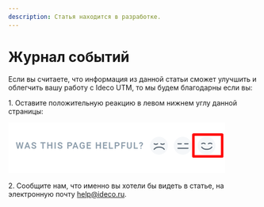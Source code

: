 ```yaml
---
description: Статья находится в разработке.
---
```


# Журнал событий

Если вы считаете, что информация из данной статьи сможет улучшить и облегчить вашу работу с Ideco UTM, то мы будем благодарны если вы:
 
1\. Оставите положительную реакцию в левом нижнем углу данной страницы:

![](../.gitbook/assets/reaction.png)

2\. Сообщите нам, что именно вы хотели бы видеть в статье, на электронную почту help@ideco.ru.

